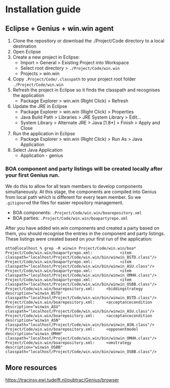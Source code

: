 # Installation guide
## Eclipse + Genius + win.win agent
1. Clone the repository or download the ./Project/Code directory to a local destination
2. Open Eclipse
3. Create a new project in Eclipse:
	- Import > General > Existing Project into Workspace
	- Select root directory > ```./Project/Code/win.win```
	- Projects > win.win
4. Copy ```.Project/Code/.classpath``` to your project root folder ```./Project/Code/win.win```
5. Refresh the project in Eclipse so it finds the classpath and recognises the application
	- Package Explorer > win.win (Right Click) > Refresh
6. Update the JRE in Eclipse
	- Package Explorer > win.win (Right Click) > Properties
	- Java Build Path > Libraries > JRE System Library > Edit...
	- System Library > Alternate JRE > Java [1.8*] > Finish > Apply and Close
7. Run the application in Eclipse
	- Package Explorer > win.win (Right Click) > Run As > Java Application
8. Select Java Application
	- Application - genius

### BOA component and party listings will be created locally after your first Genius run.
We do this to allow for all team members to develop components simultaneously. At this stage, the components are compiled into Genius from local path which is different for every team member. So we ```.gitignore```d the files for easier repository management.
- BOA components: ```.Project/Code/win.win/boarepository.xml```
- BOA parties: ```.Project/Code/win.win/boapartyrepo.xml```

After you have added win.win components and created a party based on them, you should recognise the entries in the component and party listings. These listings were created based on your first run of the application:
```
otto@localhost % grep -R winwin Project/Code/win.win/boa*
Project/Code/win.win/boapartyrepo.xml:            <item classpath="localhost/Project/Code/win.win/bin/winwin_BSTD.class"/>
Project/Code/win.win/boapartyrepo.xml:            <item classpath="localhost/Project/Code/win.win/bin/winwin_ASU.class"/>
Project/Code/win.win/boapartyrepo.xml:            <item classpath="localhost/Project/Code/win.win/bin/winwin_OMHH.class"/>
Project/Code/win.win/boapartyrepo.xml:            <item classpath="localhost/Project/Code/win.win/bin/winwin_OSBB.class"/>
Project/Code/win.win/boarepository.xml:		<biddingstrategy description="winwin_BSTD" classpath="localhost/Project/Code/win.win/bin/winwin_BSTD.class"/>
Project/Code/win.win/boarepository.xml:		<acceptancecondition description="winwin_ASU" classpath="localhost/Project/Code/win.win/bin/winwin_ASU.class"/>
Project/Code/win.win/boarepository.xml:		<acceptancecondition description="winwin_ASN" classpath="localhost/Project/Code/win.win/bin/winwin_ASN.class"/>
Project/Code/win.win/boarepository.xml:		<opponentmodel description="winwin_OMHH" classpath="localhost/Project/Code/win.win/bin/winwin_OMHH.class"/>
Project/Code/win.win/boarepository.xml:		<omstrategy description="winwin_OSBB" classpath="localhost/Project/Code/win.win/bin/winwin_OSBB.class"/>
```

## More resources
https://tracinsy.ewi.tudelft.nl/pubtrac/Genius/browser
